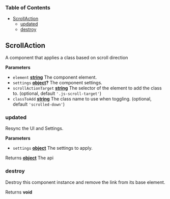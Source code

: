 <!-- Generated by documentation.js. Update this documentation by updating the source code. -->

### Table of Contents

-   [ScrollAction][1]
    -   [updated][2]
    -   [destroy][3]

## ScrollAction

A component that applies a class based on scroll direction

**Parameters**

-   `element` **[string][4]** The component element.
-   `settings` **[object][5]?** The component settings.
-   `scrollActionTarget` **[string][4]** The selector of the element to add the class to. (optional, default `'.js-scroll-target'`)
-   `classToAdd` **[string][4]** The class name to use when toggling. (optional, default `'scrolled-down'`)

### updated

Resync the UI and Settings.

**Parameters**

-   `settings` **[object][5]** The settings to apply.

Returns **[object][5]** The api

### destroy

Destroy this component instance and remove the link from its base element.

Returns **void** 

[1]: #scrollaction

[2]: #updated

[3]: #destroy

[4]: https://developer.mozilla.org/docs/Web/JavaScript/Reference/Global_Objects/String

[5]: https://developer.mozilla.org/docs/Web/JavaScript/Reference/Global_Objects/Object
